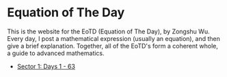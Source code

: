 # Equation of The Day

This is the website for the EoTD (Equation of The Day), by Zongshu Wu. Every day, I post a mathematical expression (usually an equation), and then give a brief explanation. Together, all of the EoTD's form a coherent whole, a guide to advanced mathematics.

- [Sector 1: Days 1 - 63](archive/0-63.md)

<script data-goatcounter="https://zswu.goatcounter.com/count" async src="//gc.zgo.at/count.js"></script>
